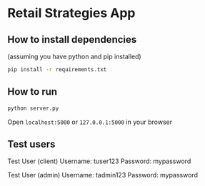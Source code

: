# Retail Strategies App

## How to install dependencies

(assuming you have python and pip installed)

```sh
pip install -r requirements.txt
```

## How to run

```sh
python server.py
```

Open `localhost:5000` or `127.0.0.1:5000` in your browser

## Test users

Test User (client)
Username: tuser123
Password: mypassword

Test User (admin)
Username: tadmin123
Password: mypassword

